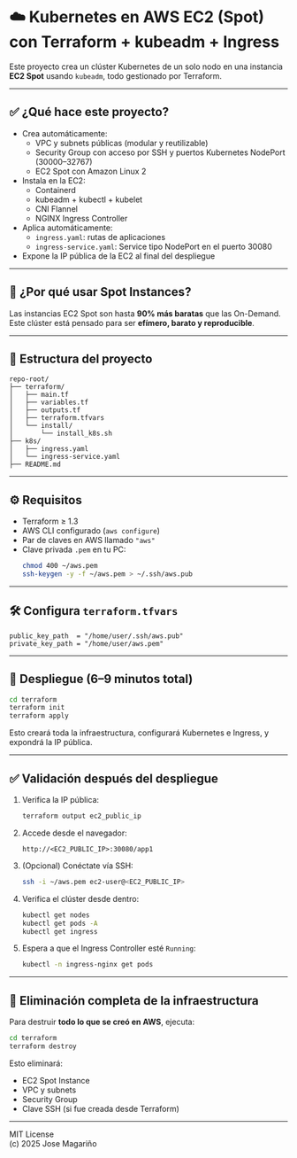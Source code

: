 
# ☁️ Kubernetes en AWS EC2 (Spot) con Terraform + kubeadm + Ingress

Este proyecto crea un clúster Kubernetes de un solo nodo en una instancia **EC2 Spot** usando `kubeadm`, todo gestionado por Terraform.

---

## ✅ ¿Qué hace este proyecto?

- Crea automáticamente:
  - VPC y subnets públicas (modular y reutilizable)
  - Security Group con acceso por SSH y puertos Kubernetes NodePort (30000–32767)
  - EC2 Spot con Amazon Linux 2
- Instala en la EC2:
  - Containerd
  - kubeadm + kubectl + kubelet
  - CNI Flannel
  - NGINX Ingress Controller
- Aplica automáticamente:
  - `ingress.yaml`: rutas de aplicaciones
  - `ingress-service.yaml`: Service tipo NodePort en el puerto 30080
- Expone la IP pública de la EC2 al final del despliegue

---

## 💸 ¿Por qué usar Spot Instances?

Las instancias EC2 Spot son hasta **90% más baratas** que las On-Demand.  
Este clúster está pensado para ser **efímero, barato y reproducible**.

---

## 📂 Estructura del proyecto

```
repo-root/
├── terraform/
│   ├── main.tf
│   ├── variables.tf
│   ├── outputs.tf
│   ├── terraform.tfvars
│   └── install/
│       └── install_k8s.sh
├── k8s/
│   ├── ingress.yaml
│   └── ingress-service.yaml
├── README.md
```

---

## ⚙️ Requisitos

- Terraform ≥ 1.3
- AWS CLI configurado (`aws configure`)
- Par de claves en AWS llamado `"aws"`
- Clave privada `.pem` en tu PC:
  ```bash
  chmod 400 ~/aws.pem
  ssh-keygen -y -f ~/aws.pem > ~/.ssh/aws.pub
  ```

---

## 🛠 Configura `terraform.tfvars`

```hcl
public_key_path  = "/home/user/.ssh/aws.pub"
private_key_path = "/home/user/aws.pem"
```

---

## 🚀 Despliegue (6–9 minutos total)

```bash
cd terraform
terraform init
terraform apply
```

Esto creará toda la infraestructura, configurará Kubernetes e Ingress, y expondrá la IP pública.

---

## ✅ Validación después del despliegue

1. Verifica la IP pública:
   ```bash
   terraform output ec2_public_ip
   ```

2. Accede desde el navegador:
   ```
   http://<EC2_PUBLIC_IP>:30080/app1
   ```

3. (Opcional) Conéctate vía SSH:
   ```bash
   ssh -i ~/aws.pem ec2-user@<EC2_PUBLIC_IP>
   ```

4. Verifica el clúster desde dentro:
   ```bash
   kubectl get nodes
   kubectl get pods -A
   kubectl get ingress
   ```

5. Espera a que el Ingress Controller esté `Running`:
   ```bash
   kubectl -n ingress-nginx get pods
   ```

---

## 🧼 Eliminación completa de la infraestructura

Para destruir **todo lo que se creó en AWS**, ejecuta:

```bash
cd terraform
terraform destroy
```

Esto eliminará:
- EC2 Spot Instance
- VPC y subnets
- Security Group
- Clave SSH (si fue creada desde Terraform)

---

MIT License  
(c) 2025 Jose Magariño
